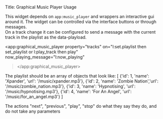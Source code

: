 Title: Graphical Music Player Usage

This widget depends on `app:music_player` and wrappers an interactive gui around it.
The widget can be controlled via the interface buttons or through messages.  
On a track change it can be configured to send a message with the current track in the playlist
as the data-playload.


<app:graphical_music_player property="tracks"
    on="l:set.playlist then set_playlist or l:play_track then play"
    now_playing_message="l:now_playing"
></app:graphical_music_player>

The playlist should be an array of objects that look like:
[
    {'id': 1, 'name': 'Xpander', 'url': '/music/xpander.mp3'},
    {'id': 2, 'name': 'Zombie Nation','url': '/music/zombie_nation.mp3'},
    {'id': 3, 'name': 'Hypnotising', 'url': '/music/hypnotising.mp3'},
    {'id': 4, 'name': 'For An Angel', 'url': '/music/for_an_angel.mp3'}
]

The actions "next", "previous", "play", "stop" do what they say they do, and do not take any parameters